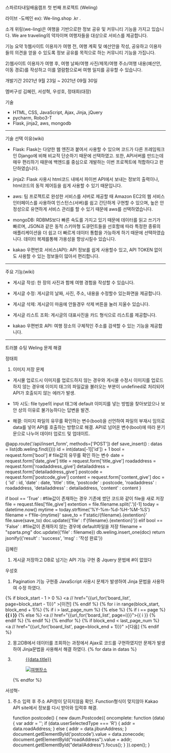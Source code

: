 스파르타내일배움캠프 첫 번째 프로젝트 (Weling)

라이브
-도메인 ex): We-ling.shop .kr .

소개
위링(we-ling)은 여행을 기반으로한 정보 공유 및 커뮤니티 기능을 가지고 있습니다. 
We are traveling의 약자이며 여행자들을 대상으로 서비스를 제공합니다. 

기능 요약
1)웹사이트 이용자가 여행 전, 여행 계획 및 예산안을 작성, 공유하고 이용자들의 의견을 얻을 수 있도록 정보 공유를 목적으로 하는 커뮤니티 기능을 가집니다.

2)웹사이트 이용자가 여행 후, 여행 날짜/여행 사진/제목/여행 주소/여행 내용(예산안, 이동 경로)를 작성하고 이를 열람함으로써 여행 일지를 공유할 수 있습니다.

개발기간
2021년 9월 23일 ~ 2021년 09월 30일 

멤버구성
김혜린, 서성혁, 우성호, 정태희(대장)

기술
- HTML, CSS, JavaScript, Ajax, Jinja, jQuery
- pycharm, Robo3-T
- Flask, jinja2, aws, mongodb 
---------------------------
기술 선택 이유(wiki)
- Flask: Flask는 다양한 웹 엔진과 붙여서 사용할 수 있으며 코드가 다른 프레임워크인 Django에 비해 비교적 단순하기 때문에 선택하였고. 또한, API서버를 만드는데 매우 편리하기 때문에 백엔드를 중심으로 개발하는 이번 프로젝트에 적합하다고 판단하였습니다.

- jinja2: Flask 사용시 html코드 내에서 파이썬 API에서 보내는 정보의 출력이나, html코드의 동적 제어등을 쉽게 사용할 수 있기 때문입니다.

- aws: 팀 프로젝트로 완성한 서비스를 서버로 제공할 때 Amazon EC2의 웹 서비스 인터페이스를 사용하여 인스턴스(서버)를 쉽고 간단하게 구현할 수 있으며, 높은 안정성으로 유연하게 서비스 관리를 할 수 있기 때문에 aws를 선택하였습니다. 

- mongoDB: RDBMS보다 빠른 속도를 가지고 있기 때문에 데이터를 읽고 쓰기가 빠르며, JSON과 같은 동적 스키마형 도큐먼트들을 선호함에 따라 특정한 종류의 애플리케이션을 더 쉽고 더 빠르게 데이터 통합을 가능하게 하기 때문에 선택하였습니다. 데이터 복제를통해 가용성을 향상시킬수 있습니다.

- kakao 우편번호 서비스(API): API 정보를 쉽게 사용할수 있고, API TOKEN 없이도 사용할 수 있는 정보들이 많아서 편리합니다.

-------------
주요 기능(wiki)

- 게시글 작성: 한 장의 사진과 함께 여행 경험을 작성할 수 있습니다.

- 게시글 수정: 게시글의 날짜, 사진, 주소, 내용을 수정할수 있는화면을 제공합니다.

- 게시글 삭제: 게시글이 마음에 안들경우 삭제 버튼을 눌러 지울수 있습니다.

- 게시글 리스트 조회: 게시글의 대표사진을 카드 형식으로 리스트를 제공합니다.

- kakao 우편번호 API: 여행 장소의 구체적인 주소를 검색할 수 있는 기능을 제공합니다. 

--------------
트러블 슈팅 
Weling 문제 해결


정태희
1. 이미지 저장 문제
- 게시물 업로드시 이미지를 업로드하지 않는 경우와 게시물 수정시 이미지를 업로드하지 않는 경우에 이미지 태그의 파일값을 불러오는 부분이 undefined로 처리되어 API가 호출되지 않는 에러가 발생.

- 1차 시도: file type의 input 태그에 default 이미지를 넣는 방법을 찾아보았으나 보안 상의 이유로 불가능하다는 답변을 발견.

- 해결: 이미지 파일의 유무를 확인하는 변수(bool)을 선언하여 파일의 부재시 임의로 data를 넣어 API를 호출하는 방향으로 해결. API로 넘어온 변수(bool)에 따라 분기문으로 나누어 데이터 업로드 및 업데이트.

@app.route('/api/insert_form', methods=['POST'])
def save_insert() :
    datas = list(db.weling.find({}))
    id = int(datas[-1]['id']) + 1
    bool = request.form['bool'] # file값의 유무를 확인 하는 변수
    date = request.form['date_give']
    title = request.form['title_give']
    roadaddress = request.form['roadaddress_give']
    detailaddress = request.form['detailaddress_give']
    postcode = request.form['postcode_give']
    content = request.form['content_give']
    doc = {
        'id' : id,
        'date' : date,
        'title' : title,
        'postcode' : postcode,
        'roadaddress' : roadaddress,
        'detailaddress' : detailaddress,
        'content' : content
    }

   if bool == 'True' :                 #file값이 존재하는 경우 기존에 썼던 코드와 같이 file을 새로 저장
        file = request.files['file_give']
        extention = file.filename.split('.')[-1]
        today = datetime.now()
        mytime = today.strftime('%Y-%m-%d-%H-%M-%S')
        filename = f'file-{mytime}'
        save_to = f'static/{filename}.{extention}'
        file.save(save_to)
        doc.update({'file' : f'{filename}.{extention}'})
    elif bool == 'False' :              #file값이 존재하지 않는 경우에 default파일을 저장
        filename = "sparta.png"
        doc.update({'file' : filename})
    db.weling.insert_one(doc)
    return jsonify({'result' : 'success', 'msg' : '작성 완료'})


김혜린
1. 게시글 저장하고 DB로 넘기는 API 기능 구현 중 Jquery 문법에 #이 없었다

우성호
1. Pagination 기능 구현중 JavaScript 사용시 문제가 발생하여 Jinja 문법을 사용하여 수정 하였다.
    <div class="page">
{% if block_start - 1 > 0 %}
    <a  // href="{{url_for('board_list', page=block_start - 1)}}" >[이전]</a>
{% endif %}
{% for i in range(block_start, block_end + 1)%}
    {% if i > last_page_num %}
    {% else %}
        {% if i == page %}
            <b>{{ i }}</b>
        {% else %}
            <a  // href="{{url_for('board_list', page=i)}}">{{ i }}</a>
        {% endif %}
    {% endif %}
{% endfor %}
{% if block_end < last_page_num %}
    <a  // href="{{url_for('board_list', page=block_end + 1)}}"  >[다음]</a>
{% endif %}
    </div>

2. 몽고DB에서 데이터를 조회하는 과정에서 Ajax로 코드를 구현하였지만 문제가 발생하여 Jinja문법을 사용해서 해결 하였다.
                   {% for data in datas %}
                    <li>
                        <figure class="snip">
                            <a href="javascript:void(0);" onclick="update();">
                                <figcaption>
                                    <p>{{data.title}}</p>
                                </figcaption>
                                <a href = '/api/detail/{{ data.id}}' >
                                <img src= /static/{{data.file}}
                                     alt="여행장소"/></a>
                            </a>
                        </figure>
                    </li>
                    {% endfor %}

서성혁-
1. 주소 입력 후 주소 API창이 닫히지않음 확인. Function형식이 맞지않아 Kakao API site에서 정보를 다시 받아와 입력후 해결.

               
   function postcode() {
          new daum.Postcode({
              oncomplete: function (data) {
             var addr = ''; 
             if (data.userSelectedType === 'R') { 
                            addr = data.roadAddress;
                        } else { 
                            addr = data.jibunAddress;
                        }
                        document.getElementById('postcode').value = data.zonecode;
                        document.getElementById("roadAddress").value = addr;              
                        document.getElementById("detailAddress").focus();
                    }
                }).open();
            }
 
